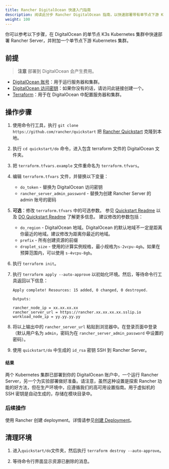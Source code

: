 ```yaml
---
title: Rancher DigitalOcean 快速入门指南
description: 阅读此分步 Rancher DigitalOcean 指南，以快速部署带有单节点下游 Kubernetes 集群的 Rancher Server。
weight: 100
---
```

你可以参考以下步骤，在 DigitalOcean 的单节点 K3s Kubernetes 集群中快速部署 Rancher Server，并附加一个单节点下游 Kubernetes 集群。

## 前提

> **注意**
> 部署到 DigitalOcean 会产生费用。

- [DigitalOcean 账号](https://www.digitalocean.com)：用于运行服务器和集群。
- [DigitalOcean 访问密钥](https://www.digitalocean.com/community/tutorials/how-to-create-a-digitalocean-space-and-api-key)：如果你没有的话，请访问此链接创建一个。
- [Terraform](https://www.terraform.io/downloads.html)：用于在 DigitalOcean 中配置服务器和集群。


## 操作步骤

1. 使用命令行工具，执行 `git clone https://github.com/rancher/quickstart` 把 [Rancher Quickstart](https://github.com/rancher/quickstart) 克隆到本地。

2. 执行 `cd quickstart/do` 命令，进入包含 terraform 文件的 DigitalOcean 文件夹。

3. 把 `terraform.tfvars.example` 文件重命名为 `terraform.tfvars`。

4. 编辑 `terraform.tfvars` 文件，并替换以下变量：
   - `do_token` - 替换为 DigitalOcean 访问密钥
   - `rancher_server_admin_password` - 替换为创建 Rancher Server 的 admin 账号的密码

5. **可选**：修改 `terraform.tfvars` 中的可选参数。
   参见 [Quickstart Readme](https://github.com/rancher/quickstart) 以及 [DO Quickstart Readme](https://github.com/rancher/quickstart/tree/master/do) 了解更多信息。
   建议修改的参数包括：
   - `do_region` - DigitalOcean 地域。DigitalOcean 的默认地域不一定是距离你最近的地域。建议修改为距离你最近的地域。
   - `prefix` - 所有创建资源的前缀
   - `droplet_size` - 使用的计算实例规格，最小规格为`s-2vcpu-4gb`。如果在预算范围内，可以使用 `s-4vcpu-8gb`。

6. 执行 `terraform init`。

7. 执行 `terraform apply --auto-approve` 以初始化环境。然后，等待命令行工具返回以下信息：

   ```
   Apply complete! Resources: 15 added, 0 changed, 0 destroyed.

   Outputs:

   rancher_node_ip = xx.xx.xx.xx
   rancher_server_url = https://rancher.xx.xx.xx.xx.sslip.io
   workload_node_ip = yy.yy.yy.yy
   ```

8. 将以上输出中的 `rancher_server_url` 粘贴到浏览器中。在登录页面中登录（默认用户名为 `admin`，密码为在 `rancher_server_admin_password` 中设置的密码）。
9. 使用 `quickstart/do` 中生成的 `id_rsa` 密钥 SSH 到 Rancher Server。

#### 结果

两个 Kubernetes 集群已部署到你的 DigitalOcean 账户中，一个运行 Rancher Server，另一个为实验部署做好准备。请注意，虽然这种设置是探索 Rancher 功能的好方法，但在生产环境中，应遵循我们的高可用设置指南。用于虚拟机的 SSH 密钥是自动生成的，存储在模块目录中。

### 后续操作

使用 Rancher 创建 deployment。详情请参见[创建 Deployment]({{<baseurl>}}/rancher/v2.6/en/quick-start-guide/workload)。

## 清理环境

1. 进入`quickstart/do`文件夹，然后执行 `terraform destroy --auto-approve`。

2. 等待命令行界面显示资源已删除的消息。
